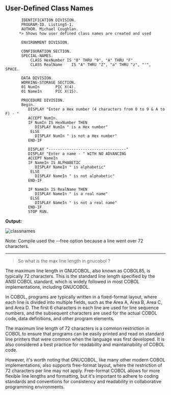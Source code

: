## User-Defined Class Names

```
       IDENTIFICATION DIVISION.
       PROGRAM-ID. Listing5-1.
       AUTHOR. Michael Coughlan.
      *> Shows how user defined class names are created and used

       ENVIRONMENT DIVISION.

       CONFIGURATION SECTION.
       SPECIAL-NAMES.
           CLASS HexNumber IS "0" THRU "9", "A" THRU "F"
           CLASS RealName    IS "A" THRU "Z", "a" THRU "z", "'", SPACE.

       DATA DIVISION.
       WORKING-STORAGE SECTION.
       01 NumIn       PIC X(4).
       01 NameIn      PIC X(15).

       PROCEDURE DIVISION.
       Begin.
          DISPLAY "Enter a Hex number (4 characters from 0 to 9 & A to F) - " 
          ACCEPT NumIn.
          IF NumIn IS HexNumber THEN
             DISPLAY NumIn " is a Hex number"
           ELSE
             DISPLAY NumIn " is not a Hex number"
          END-IF

          DISPLAY "----------------------------------"
          DISPLAY "Enter a name - " WITH NO ADVANCING
          ACCEPT NameIn
          IF NameIn IS ALPHABETIC
             DISPLAY NameIn " is alphabetic"
           ELSE
             DISPLAY NameIn " is not alphabetic"
          END-IF

          IF NameIn IS RealName THEN
             DISPLAY NameIn " is a real name"
           ELSE
             DISPLAY NameIn " is not a real name"
          END-IF
          STOP RUN.
```

**Output:** 

![classnames](https://user-images.githubusercontent.com/68504324/231704935-517a02ed-0d29-49aa-8089-12c487277c64.jpg)

Note: Compile used the --free option because a line went over 72 characters.

---
> So what is the max line length  in gnucobol ? 

The maximum line length in GNUCOBOL, also known as COBOL85, is typically 72 characters. This is the standard line length specified by the ANSI COBOL standard, which is widely followed in most COBOL implementations, including GNUCOBOL.

In COBOL, programs are typically written in a fixed-format layout, where each line is divided into multiple fields, such as the Area A, Area B, Area C, and Area D. The first 6 characters in each line are used for line sequence numbers, and the subsequent characters are used for the actual COBOL code, data definitions, and other program elements.

The maximum line length of 72 characters is a common restriction in COBOL to ensure that programs can be easily printed and read on standard line printers that were common when the language was first developed. It is also considered a best practice for readability and maintainability of COBOL code.

However, it's worth noting that GNUCOBOL, like many other modern COBOL implementations, also supports free-format layout, where the restriction of 72 characters per line may not apply. Free-format COBOL allows for more flexible line lengths and formatting, but it's important to adhere to coding standards and conventions for consistency and readability in collaborative programming environments.

